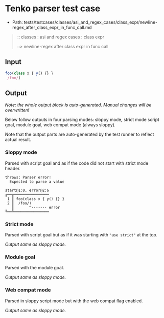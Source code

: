 # Tenko parser test case

- Path: tests/testcases/classes/asi_and_regex_cases/class_expr/newline-regex_after_class_expr_in_func_call.md

> :: classes : asi and regex cases : class expr
>
> ::> newline-regex after class expr in func call

## Input

`````js
foo(class x { y() {} } 
 /foo/)
`````

## Output

_Note: the whole output block is auto-generated. Manual changes will be overwritten!_

Below follow outputs in four parsing modes: sloppy mode, strict mode script goal, module goal, web compat mode (always sloppy).

Note that the output parts are auto-generated by the test runner to reflect actual result.

### Sloppy mode

Parsed with script goal and as if the code did not start with strict mode header.

`````
throws: Parser error!
  Expected to parse a value

start@1:0, error@2:6
╔══╦════════════════
 1 ║ foo(class x { y() {} }
 2 ║  /foo/)
   ║       ^------- error
╚══╩════════════════

`````

### Strict mode

Parsed with script goal but as if it was starting with `"use strict"` at the top.

_Output same as sloppy mode._

### Module goal

Parsed with the module goal.

_Output same as sloppy mode._

### Web compat mode

Parsed in sloppy script mode but with the web compat flag enabled.

_Output same as sloppy mode._
